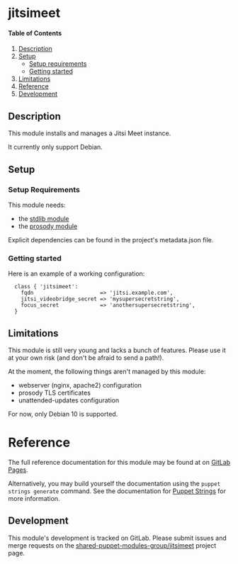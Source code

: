 # jitsimeet

#### Table of Contents

1. [Description](#description)
2. [Setup](#setup)
    * [Setup requirements](#setup-requirements)
    * [Getting started](#getting-started)
3. [Limitations](#limitations)
4. [Reference](#reference)
5. [Development](#development)

## Description

This module installs and manages a Jitsi Meet instance.

It currently only support Debian.

## Setup

### Setup Requirements

This module needs:

 * the [stdlib module](https://github.com/puppetlabs/puppetlabs-stdlib.git)
 * the [prosody module](https://github.com/voxpupuli/puppet-prosody.git)

Explicit dependencies can be found in the project's metadata.json file.

### Getting started

Here is an example of a working configuration:


``` puppet
  class { 'jitsimeet':
    fqdn                     => 'jitsi.example.com',
    jitsi_videobridge_secret => 'mysupersecretstring',
    focus_secret             => 'anothersupersecretstring',
  }
```

## Limitations

This module is still very young and lacks a bunch of features. Please use it at
your own risk (and don't be afraid to send a path!).

At the moment, the following things aren't managed by this module:

* webserver (nginx, apache2) configuration
* prosody TLS certificates
* unattended-updates configuration

For now, only Debian 10 is supported.

# Reference

The full reference documentation for this module may be found at on
[GitLab Pages][pages].

Alternatively, you may build yourself the documentation using the
`puppet strings generate` command. See the documentation for
[Puppet Strings][strings] for more information.

[pages]: https://shared-puppet-modules-group.gitlab.io/jitsimeet
[strings]: https://puppet.com/blog/using-puppet-strings-generate-great-documentation-puppet-modules

## Development

This module's development is tracked on GitLab. Please submit issues and merge
requests on the [shared-puppet-modules-group/jitsimeet][smash] project page.

[smash]: https://gitlab.com/shared-puppet-modules-group/jitsimeet
